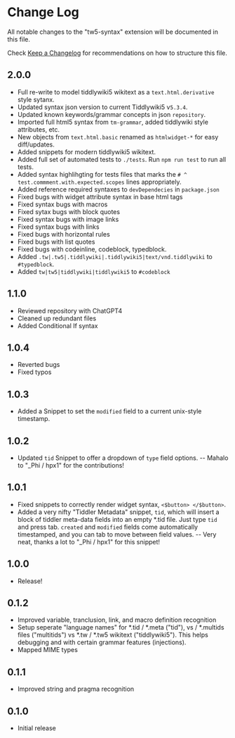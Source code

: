 # Change Log

All notable changes to the "tw5-syntax" extension will be documented in this file.

Check [Keep a Changelog](http://keepachangelog.com/) for recommendations on how to structure this file.

## 2.0.0
- Full re-write to model tiddlywiki5 wikitext as a `text.html.derivative` style sytanx.
- Updated syntax json version to current Tiddlywiki5 v`5.3.4`.
- Updated known keywords/grammar concepts in json `repository`.
- Imported full html5 syntax from `tm-grammar`, added tiddlywiki style attributes, etc.
- New objects from `text.html.basic` renamed as `htmlwidget-*` for easy diff/updates.
- Added snippets for modern tiddlywiki5 wikitext.
- Added full set of automated tests to `./tests`. Run `npm run test` to run all tests.
- Added syntax highlihgting for tests files that marks the `# ^ test.commment.with.expected.scopes` lines appropriately.
- Added reference required syntaxes to `devDependecies` in `package.json`
- Fixed bugs with widget attribute syntax in base html tags
- Fixed syntax bugs with macros
- Fixed sytax bugs with block quotes
- Fixed syntax bugs with image links
- Fixed syntax bugs with links
- Fixed bugs with horizontal rules
- Fixed bugs with list quotes
- Fixed bugs with codeinline, codeblock, typedblock.
- Added `.tw|.tw5|.tiddlywiki|.tiddlywiki5|text/vnd.tiddlywiki` to `#typedblock`.
- Added `tw|tw5|tiddlywiki|tiddlywiki5` to `#codeblock`

## 1.1.0
- Reviewed repository with ChatGPT4
- Cleaned up redundant files
- Added Conditional If syntax

## 1.0.4
- Reverted bugs
- Fixed typos

## 1.0.3
- Added a Snippet to set the `modified` field to a current unix-style timestamp.

## 1.0.2
- Updated `tid` Snippet to offer a dropdown of `type` field options.
-- Mahalo to "_Phi / hpx1" for the contributions!

## 1.0.1

- Fixed snippets to correctly render widget syntax, `<$button> </$button>`.
- Added a very nifty "Tiddler Metadata" snippet, `tid`, which will insert a block of tiddler meta-data fields into an empty *.tid file. Just type `tid` and press tab. `created` and `modified` fields come automatically timestamped, and you can tab to move between field values.
-- Very neat, thanks a lot to "_Phi / hpx1" for this snippet!

## 1.0.0

- Release!

## 0.1.2

- Improved variable, tranclusion, link, and macro definition recognition
- Setup seperate "language names" for *.tid / *.meta ("tid"), vs  / *.multids files ("multitids") vs *.tw / *.tw5 wikitext ("tiddlywiki5"). This helps debugging and with certain grammar features (injections).
- Mapped MIME types

## 0.1.1

- Improved string and pragma recognition

## 0.1.0

- Initial release